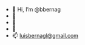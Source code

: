 - 👋 Hi, I’m @bbernag
- 👀 
- 🌱
- 💞️
- 📫 luisbernagl@gmail.com

<!---
bbernag/bbernag is a ✨ special ✨ repository because its `README.md` (this file) appears on your GitHub profile.
You can click the Preview link to take a look at your changes.
--->
